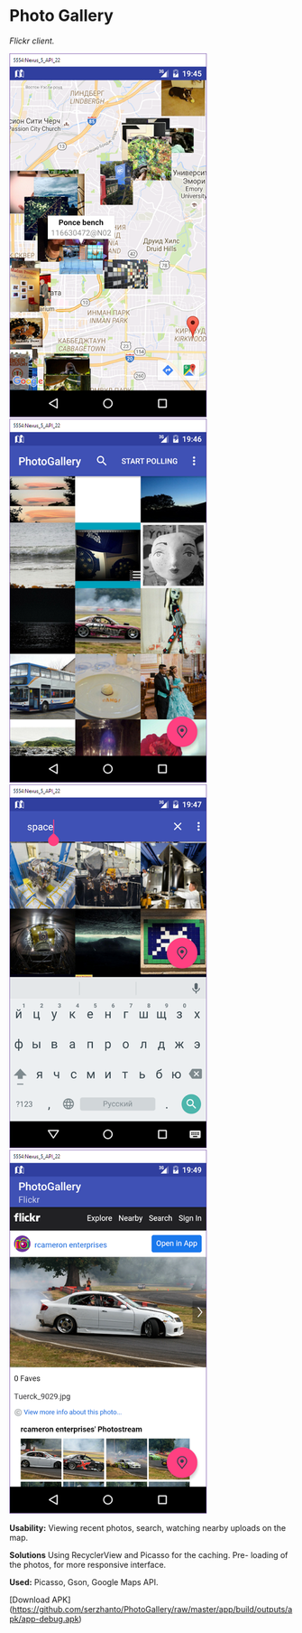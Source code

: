 # Photo Gallery
_Flickr client._

<img src="https://github.com/serzhanto/PhotoGallery/blob/master/screenshot10.png" alt="Pull" />
<img src="https://github.com/serzhanto/PhotoGallery/blob/master/screenshot11.png" alt="Pull" />
<img src="https://github.com/serzhanto/PhotoGallery/blob/master/screenshot12.png" alt="Pull" />
<img src="https://github.com/serzhanto/PhotoGallery/blob/master/screenshot13.png" alt="Pull" />

**Usability:** Viewing recent photos, search, watching nearby uploads on the map.

**Solutions** Using RecyclerView and Picasso for the caching. Pre- loading of the photos, for more responsive interface. 

**Used:** Picasso, Gson, Google Maps API.

[Download APK] (https://github.com/serzhanto/PhotoGallery/raw/master/app/build/outputs/apk/app-debug.apk)
